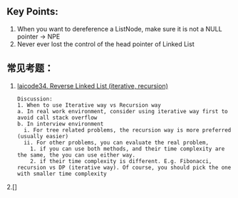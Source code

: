 ## Key Points:
1. When you want to dereference a ListNode, make sure it is not a NULL pointer -> NPE       
2. Never ever lost the control of the head pointer of Linked List        

## 常见考题：       
1. [laicode34. Reverse Linked List (iterative, recursion)](https://github.com/wangxinyiiu/execise_solution/blob/main/laicode34.%20Reverse%20Linked%20List%20(iterative%2C%20recursion).md)    
    ```
    Discussion:
    1. When to use Iterative way vs Recursion way
    a. In real work environment, consider using iterative way first to avoid call stack overflow
    b. In interview environment
      i. For tree related problems, the recursion way is more preferred (usually easier)
      ii. For other problems, you can evaluate the real problem,
        1. if you can use both methods, and their time complexity are the same, the you can use either way.
        2. if their time complexity is different. E.g. Fibonacci, recursion vs DP (iterative way). Of course, you should pick the one with smaller time complexity
    ```
2.[]
